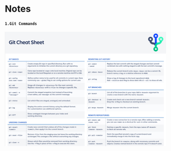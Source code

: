 # Notes
#### ```1.Git Commands```
![Image 1](https://github.com/vikassharma96/Notes/blob/master/Images/0.png)
#   
